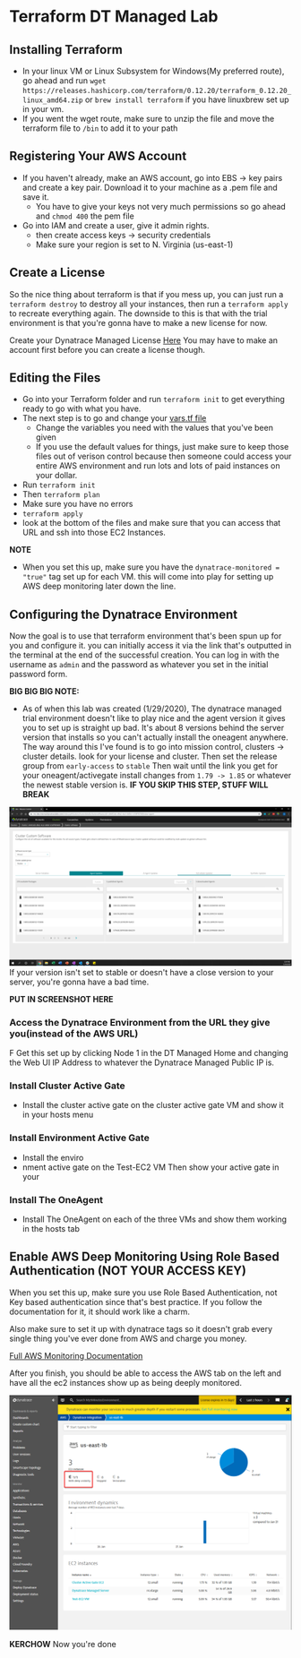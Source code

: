 # Terraform DT Managed Lab


## Installing Terraform

* In your linux VM or Linux Subsystem for Windows(My preferred route), go ahead and run `wget https://releases.hashicorp.com/terraform/0.12.20/terraform_0.12.20_linux_amd64.zip` or `brew install terraform` if you have linuxbrew set up in your vm. 
* If you went the wget route, make sure to unzip the file and move the terraform file to `/bin` to add it to your path



## Registering Your AWS Account

* If you haven't already, make an AWS account, go into EBS -> key pairs and create a key pair. Download it to your machine as a .pem file and save it. 
  * You have to give your keys not very much permissions so go ahead and `chmod 400` the pem file
* Go into IAM and create a user, give it admin rights. 
  * then create access keys -> security credentials 
  * Make sure your region is set to N. Virginia (us-east-1)

## Create a License 

So the nice thing about terraform is that if you mess up, you can just run a `terraform destroy` to destroy all your instances, then run a `terraform apply` to recreate everything again. The downside to this is that with the trial environment is that you're gonna have to make a new license for now. 

Create your Dynatrace Managed License [Here](https://mc-dev.internal.dynatracelabs.com/index.jsp#accounts)
You may have to make an account first before you can create a license though. 




## Editing the Files
* Go into your Terraform folder and run `terraform init` to get everything ready to go with what you have. 
* The next step is to go and change your [vars.tf file](terraform/vars.tf)
  * Change the variables you need with the values that you've been given
  * If you use the default values for things, just make sure to keep those files out of verison control because then someone could access your entire AWS environment and run lots and lots of paid instances on your dollar. 
* Run `terraform init`
* Then `terraform plan`
* Make sure you have no errors
* `terraform apply`
* look at the bottom of the files and make sure that you can access that URL and ssh into those EC2 Instances.


**NOTE**
* When you set this up, make sure you have the `dynatrace-monitored = "true"` tag set up for each VM. this will come into play for setting up AWS deep monitoring later down the line. 


## Configuring the Dynatrace Environment
Now the goal is to use that terraform environment that's been spun up for you and configure it. you can initially access it via the link that's outputted in the terminal at the end of the successful creation. You can log in with the username as `admin` and the password as whatever you set in the initial password form.

**BIG BIG BIG NOTE:**
* As of when this lab was created (1/29/2020), The dynatrace managed trial environment doesn't like to play nice and the agent version it gives you to set up is straight up bad. It's about 8 versions behind the server version that installs so you can't actually install the oneagent anywhere. The way around this I've found is to go into mission control, clusters -> cluster details. look for your license and cluster. Then set the release group from `early-access` to `stable` Then wait until the link you get for your oneagent/activegate install changes from `1.79 -> 1.85` or whatever the newest stable version is. **IF YOU SKIP THIS STEP, STUFF WILL BREAK**  

![Agent License Version](/images/stable-mode-or-bust.png) If your version isn't set to stable or doesn't have a close version to your server, you're gonna have a bad time. 

**PUT IN SCREENSHOT HERE**

### Access the Dynatrace Environment from the URL they give you(instead of the AWS URL)
F
Get this set up by clicking Node 1 in the DT Managed Home and changing the Web UI IP Address to whatever the Dynatrace Managed Public IP is.



### Install Cluster Active Gate
* Install the cluster active gate on the cluster active gate VM and show it in your hosts menu

### Install Environment Active Gate 
* Install the enviro
* nment active gate on the Test-EC2 VM Then show your active gate in your 

### Install The OneAgent
* Install The OneAgent on each of the three VMs and show them working in the hosts tab





## Enable AWS Deep Monitoring Using Role Based Authentication (NOT YOUR ACCESS KEY) 

When you set this up, make sure you use Role Based Authentication, not Key based authentication since that's best practice. If you follow the documentation for it, it should work like a charm. 

Also make sure to set it up with dynatrace tags so it doesn't grab every single thing you've ever done from AWS and charge you money. 


[Full AWS Monitoring Documentation](https://www.dynatrace.com/support/help/technology-support/cloud-platforms/amazon-web-services/installation/aws-monitoring-with-dynatrace-managed/)

After you finish, you should be able to access the AWS tab on the left and have all the ec2 instances show up as being deeply monitored. 

![aws-deep-monitoring](/images/aws-deep-monitoring.png)

**KERCHOW** Now you're done